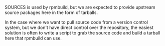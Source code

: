 SOURCES is used by rpmbuild, but we are expected to provide upstream source packages here in the form of tarballs. 

In the case where we want to pull source code from a version control system, but we don't have direct control over the repository, the easiest solution is often to write a script to grab the source code and build a tarball here that rpmbuild can use.  
